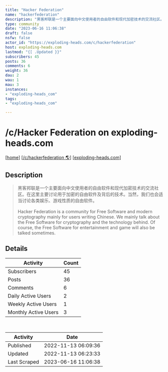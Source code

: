 ```yaml
---
title: "Hacker Federation" 
name: "hackerfederation"
description: "黑客邦联是一个主要面向中文使用者的自由软件和现代加密技术的交流社区。在这里主要讨论用于加密的自由软件及背后的技术。当然，我们也会适当讨论各类娱乐、游戏性质的自由软件。Hacker Federation is a community for Free Software and modern cryptography mainly for users writing Chinese. We mainly talk about the Free Software for cryptography and the technology behind. Of course, the Free Software for entertainment and game will also be talked sometimes."
type: community
date: "2023-06-16 11:06:38"
draft: false
nsfw: false
actor_id: "https://exploding-heads.com/c/hackerfederation"
host: exploding-heads.com
lastmod: "{[ .Updated }}"
subscribers: 45
posts: 36
comments: 6
weight: 36
dau: 2
wau: 1
mau: 3
instances:
- "exploding-heads_com"
tags: 
- "exploding-heads_com"

---
```


# /c/Hacker Federation on exploding-heads.com

[[home](/)]
[[/c/hackerfederation 🌎](https://exploding-heads.com/c/hackerfederation)]
[[exploding-heads.com](/instances/exploding-heads_com)]


## Description 

<blockquote class="description">
黑客邦联是一个主要面向中文使用者的自由软件和现代加密技术的交流社区。在这里主要讨论用于加密的自由软件及背后的技术。当然，我们也会适当讨论各类娱乐、游戏性质的自由软件。<br><br>Hacker Federation is a community for Free Software and modern cryptography mainly for users writing Chinese. We mainly talk about the Free Software for cryptography and the technology behind. Of course, the Free Software for entertainment and game will also be talked sometimes.
</blockquote>


## Details

| Activity | Count  |
|----------------------|---|
| Subscribers          | 45 |
| Posts                | 36  |
| Comments             | 6  |
| Daily Active Users   | 2  |
| Weekly Active Users  | 1  |
| Monthly Active Users | 3  |

<br>

| Activity | Date |
|----------------------|---|
| Published            | 2022-11-13 06:09:36 |
| Updated              | 2022-11-13 06:23:33 |
| Last Scraped         | 2023-06-16 11:06:38 |
